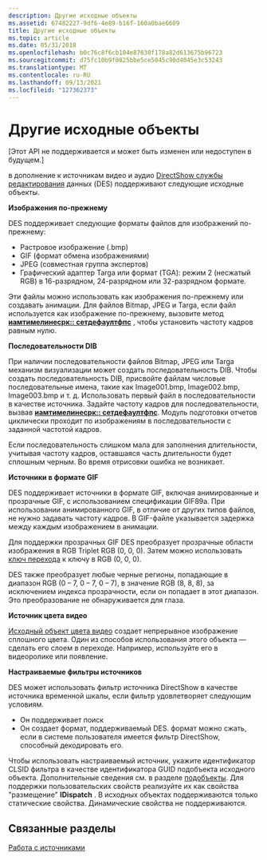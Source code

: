 ```yaml
---
description: Другие исходные объекты
ms.assetid: 67482227-9df6-4e89-b16f-160a0bae6609
title: Другие исходные объекты
ms.topic: article
ms.date: 05/31/2018
ms.openlocfilehash: b0c76c8f6cb104e87630f178a82d613675b96723
ms.sourcegitcommit: d75fc10b9f0825bbe5ce5045c90d4045e3c53243
ms.translationtype: MT
ms.contentlocale: ru-RU
ms.lasthandoff: 09/13/2021
ms.locfileid: "127362373"
---
```

# <a name="other-source-objects"></a>Другие исходные объекты

\[Этот API не поддерживается и может быть изменен или недоступен в будущем.\]

в дополнение к источникам видео и аудио [DirectShow службы редактирования](directshow-editing-services.md) данных (DES) поддерживают следующие исходные объекты.

**Изображения по-прежнему**

DES поддерживает следующие форматы файлов для изображений по-прежнему:

-   Растровое изображение (.bmp)
-   GIF (формат обмена изображениями)
-   JPEG (совместная группа экспертов)
-   Графический адаптер Targa или формат (TGA): режим 2 (несжатый RGB) в 16-разрядном, 24-разрядном или 32-разрядном формате.

Эти файлы можно использовать как изображения по-прежнему или создавать анимации. Для файлов Bitmap, JPEG и Targa, если файл используется как изображение по-прежнему, вызовите метод [**иамтимелинесрк:: сетдефаултфпс**](iamtimelinesrc-setdefaultfps.md) , чтобы установить частоту кадров равным нулю.

**Последовательности DIB**

При наличии последовательности файлов Bitmap, JPEG или Targa механизм визуализации может создать последовательность DIB. Чтобы создать последовательность DIB, присвойте файлам числовые последовательные имена, такие как Image001.bmp, Image002.bmp, Image003.bmp и т. д. Использовать первый файл в последовательности в качестве источника. Задайте частоту кадров для последовательности, вызвав [**иамтимелинесрк:: сетдефаултфпс**](iamtimelinesrc-setdefaultfps.md). Модуль подготовки отчетов циклически проходит по изображениям в последовательности с заданной частотой кадров.

Если последовательность слишком мала для заполнения длительности, учитывая частоту кадров, оставшаяся часть длительности будет сплошным черным. Во время отрисовки ошибка не возникает.

**Источники в формате GIF**

DES поддерживает источники в формате GIF, включая анимированные и прозрачные GIF, с использованием спецификации GIF89a. При использовании анимированного GIF, в отличие от других типов файлов, не нужно задавать частоту кадров. В GIF-файле указывается задержка между каждым изображением в анимации.

Для поддержки прозрачных GIF DES преобразует прозрачные области изображения в RGB Triplet RGB (0, 0, 0). Затем можно использовать [ключ перехода](key-transition.md) к ключу в RGB (0, 0, 0).

DES также преобразует любые черные регионы, попадающие в диапазон RGB (0 – 7, 0 – 7, 0 – 7), в значение RGB (8, 8, 8), за исключением индекса прозрачности, если он попадает в этот диапазон. Это преобразование не обнаруживается для глаза.

**Источник цвета видео**

[Исходный объект цвета видео](video-color-source.md) создает непрерывное изображение сплошного цвета. Один из способов использования этого объекта — сделать его слоем в переходе. Например, используйте его в видеоролике или появление.

**Настраиваемые фильтры источников**

DES может использовать фильтр источника DirectShow в качестве источника временной шкалы, если фильтр удовлетворяет следующим условиям.

-   Он поддерживает поиск
-   Он создает формат, поддерживаемый DES. формат можно сжать, если в системе пользователя имеется фильтр DirectShow, способный декодировать его.

Чтобы использовать настраиваемый источник, укажите идентификатор CLSID фильтра в качестве идентификатора GUID подобъекта исходного объекта. Дополнительные сведения см. в разделе [подобъекты](subobjects.md). Для поддержки пользовательских свойств реализуйте их как свойства "размещение" **IDispatch** . В исходных объектах поддерживаются только статические свойства. Динамические свойства не поддерживаются.

## <a name="related-topics"></a>Связанные разделы

<dl> <dt>

[Работа с источниками](working-with-sources.md)
</dt> </dl>

 

 



